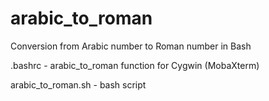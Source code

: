 # arabic_to_roman
Conversion from Arabic number to Roman number in Bash

.bashrc - arabic_to_roman function for Cygwin (MobaXterm)

arabic_to_roman.sh - bash script
